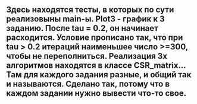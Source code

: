 ##  Здесь находятся тесты, в которых по сути реализовыны main-ы. Plot3 - график к 3 заданию. После tau = 0.2, он начинает расходится. Условие прописано так, что при tau > 0.2 итераций наименьшее число >=300, чтобы не переполниться. Реализация 3х алгоритмов находятся в классе CSR_matrix... Там для каждого задания разные, и общий так и называются. Сделано так, потому что в каждом задании нужно вывести что-то свое.
